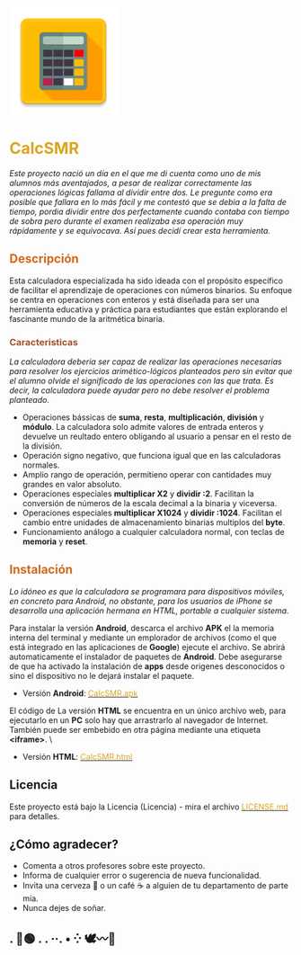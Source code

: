 ![#️⃣](app\src\main\res\mipmap-xxxhdpi\ic_calculadora.png)


# <span style="color: goldenrod">CalcSMR</span>

_Este proyecto nació un día en el que me di cuenta como uno de mis alumnos más aventajados, a pesar de realizar correctamente las operaciones lógicas fallama al dividir entre dos. Le pregunte como era posible que fallara en lo más fácil y me contestó que se debia a la falta de tiempo, pordia dividir entre dos perfectamente cuando contaba con tiempo de sobra pero durante el examen realizaba esa operación muy rápidamente y se equivocava. Así pues decidí crear esta herramienta._

## <span style="color: chocolate">Descripción</span>

Esta calculadora especializada ha sido ideada con el propósito específico de facilitar el aprendizaje de operaciones con números binarios. Su enfoque se centra en operaciones con enteros y está diseñada para ser una herramienta educativa y práctica para estudiantes que están explorando el fascinante mundo de la aritmética binaria.

### <span style="color: sienna">Caracteristicas</span>

_La calculadora deberia ser capaz de realizar las operaciones necesarias para resolver los ejercicios arimético-lógicos planteados pero sin evitar que el alumno olvide el significado de las operaciones con las que trata. Es decir, la calculadora puede ayudar pero no debe resolver el problema planteado._

* Operaciones bássicas de **suma**, **resta**, **multiplicación**, **división** y **módulo**. La calculadora solo admite valores de entrada enteros y devuelve un reultado entero obligando al usuario a pensar en el resto de la división.
* Operación signo negativo, que funciona igual que en las calculadoras normales.
* Amplio rango de operación, permitieno operar con cantidades muy grandes en valor absoluto.
* Operaciones especiales **multiplicar X2** y **dividir :2**. Facilitan la conversión de números de la escala decimal a la binaria y viceversa.
* Operaciones especiales **multiplicar X1024** y **dividir :1024**. Facilitan el cambio entre unidades de almacenamiento binarias multiplos del **byte**.
* Funcionamiento análogo a cualquier calculadora normal, con teclas de **memoria** y **reset**.

## <span style="color: chocolate">Instalación</span>

_Lo idóneo es que la calculadora se programara para dispositivos móviles, en concreto para Android, no obstante, para los usuarios de iPhone se desarrolla una aplicación hermana en HTML, portable a cualquier sistema._

Para instalar la versión **Android**, descarca el archivo **APK** el la memoria interna del terminal y mediante un emplorador de archivos (como el que está integrado en las aplicaciones de **Google**) ejecute el archivo. Se abrirá automaticamente el instalador de paquetes de **Android**. Debe asegurarse de que ha activado la instalación de **apps** desde origenes desconocidos o sino el dispositivo no le dejará instalar el paquete. 
* Versión **Android**: [<span style="color: goldenrod;">CalcSMR.apk</span>](/APK/CalcSMR-1.2.apk)
  
El código de La versión **HTML** se encuentra en un único archivo web, para ejecutarlo en un **PC** solo hay que arrastrarlo al navegador de Internet. También puede ser embebido en otra página mediante una etiqueta **\<iframe\>**. \
* Versión **HTML**: [<span style="color: goldenrod;">CalcSMR.html</span>](/HTML/CalcSMR-1.2.html) 

## Licencia

Este proyecto está bajo la Licencia (Licencia) - mira el archivo [<span style="color: goldenrod;">LICENSE.md</span>](LICENSE.md) para detalles.

## ¿Cómo agradecer?

* Comenta a otros profesores sobre este proyecto.
* Informa de cualquier error o sugerencia de nueva funcionalidad.
* Invita una cerveza 🍺 o un café ☕ a alguien de tu departamento de parte mía. 
* Nunca dejes de soñar.

 . 🌹🟢 . . ··. • ⁛ 🕊〰️🕺
---
